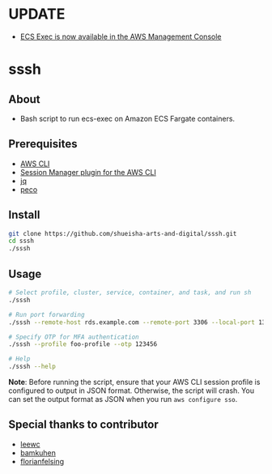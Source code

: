 # UPDATE
- [ECS Exec is now available in the AWS Management Console
](https://aws.amazon.com/jp/about-aws/whats-new/2025/09/ecs-exec-aws-management-console/)

# sssh
## About
- Bash script to run ecs-exec on Amazon ECS Fargate containers.

## Prerequisites
- [AWS CLI](https://docs.aws.amazon.com/cli/latest/userguide/getting-started-install.html)
- [Session Manager plugin for the AWS CLI](https://docs.aws.amazon.com/systems-manager/latest/userguide/session-manager-working-with-install-plugin.html)
- [jq](https://stedolan.github.io/jq/download/)
- [peco](https://github.com/peco/peco#installation)

## Install
```bash
git clone https://github.com/shueisha-arts-and-digital/sssh.git
cd sssh
./sssh
```

## Usage
```bash
# Select profile, cluster, service, container, and task, and run sh
./sssh

# Run port forwarding
./sssh --remote-host rds.example.com --remote-port 3306 --local-port 13306

# Specify OTP for MFA authentication
./sssh --profile foo-profile --otp 123456

# Help
./sssh --help
```
**Note**: Before running the script, ensure that your AWS CLI session profile is configured to output in JSON format. Otherwise, the script will crash. You can set the output format as JSON when you run `aws configure sso`.

## Special thanks to contributor
- [leewc](https://github.com/leewc)
- [bamkuhen](https://github.com/bamkuhen)
- [florianfelsing](https://github.com/florianfelsing)
